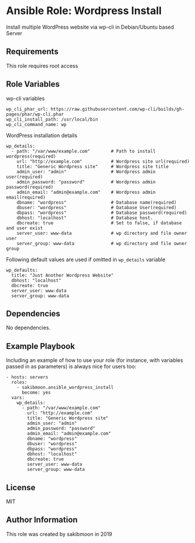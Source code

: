 # Ansible Role: Wordpress Install

Install multiple WordPress website via wp-cli in Debian/Ubuntu based Server

## Requirements

This role requires root access

## Role Variables

wp-cli variables

    wp_cli_phar_url: https://raw.githubusercontent.com/wp-cli/builds/gh-pages/phar/wp-cli.phar
    wp_cli_install_path: /usr/local/bin
    wp_cli_command_name: wp

WordPress installation details

    wp_details:
      - path: "/var/www/example.com"        # Path to install wordpress(required)
        url: "http://example.com"           # Wordpress site url(required)
        title: "Generic Wordpress site"     # Wordpress site title
        admin_user: "admin"                 # Wordpress admin user(required)
        admin_password: "password"          # Wordpress admin password(required)
        admin_email: "admin@example.com"    # Wordpress admin email(required)
        dbname: "wordpress"                 # Database name(required)
        dbuser: "wordpress"                 # Database User(required)
        dbpass: "wordpress"                 # Database password(required)
        dbhost: "localhost"                 # Database host.
        dbcreate: true                      # Set to false, if database and user exist
        server_user: www-data               # wp directory and file owner user
        server_group: www-data              # wp directory and file owner group

Following default values are used if omitted in `wp_details` variable

    wp_defaults:
      title: "Just Another Wordpress Website"
      dbhost: "localhost"
      dbcreate: true
      server_user: www-data
      server_group: www-data


## Dependencies

No dependencies.

## Example Playbook

Including an example of how to use your role (for instance, with variables passed in as parameters) is always nice for users too:

    - hosts: servers
      roles:
        - sakibmoon.ansible_wordpress_install
          become: yes
      vars:
        wp_details:
          - path: "/var/www/example.com"
            url: "http://example.com"
            title: "Generic Wordpress site"
            admin_user: "admin"
            admin_password: "password"
            admin_email: "admin@example.com"
            dbname: "wordpress"
            dbuser: "wordpress"
            dbpass: "wordpress"
            dbhost: "localhost"
            dbcreate: true
            server_user: www-data
            server_group: www-data

## License

MIT

## Author Information
This role was created by sakibmoon in 2019
